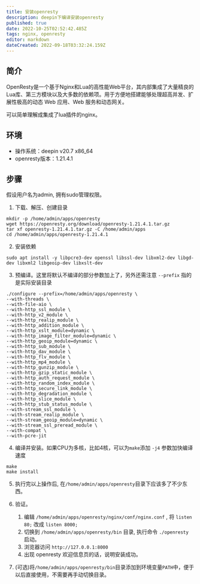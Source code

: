 ```yaml
---
title: 安装openresty
description: deepin下编译安装openresty
published: true
date: 2022-10-25T02:52:42.485Z
tags: nginx, openresty
editor: markdown
dateCreated: 2022-09-18T03:32:24.159Z
---
```


## 简介

OpenResty是一个基于Nginx和Lua的高性能Web平台，其内部集成了大量精良的Lua库、第三方模块以及大多数的依赖项。用于方便地搭建能够处理超高并发、扩展性极高的动态 Web 应用、Web 服务和动态网关。

可以简单理解成集成了lua插件的nginx。

## 环境

- 操作系统：deepin v20.7 x86_64
- openresty版本：1.21.4.1

## 步骤

假设用户名为admin, 拥有sudo管理权限。

1. 下载、解压、创建目录

```shell
mkdir -p /home/admin/apps/openresty
wget https://openresty.org/download/openresty-1.21.4.1.tar.gz
tar xf openresty-1.21.4.1.tar.gz -C /home/admin/apps
cd /home/admin/apps/openresty-1.21.4.1
```

2. 安装依赖

```shell
sudo apt install -y libpcre3-dev openssl libssl-dev libxml2-dev libgd-dev libxml2 libgeoip-dev libxslt-dev
```

3. 预编译。这里将默认不编译的部分参数加上了，另外还需注意 `--prefix` 指的是实际安装目录

```shell
./configure --prefix=/home/admin/apps/openresty \
--with-threads \
--with-file-aio \
--with-http_ssl_module \
--with-http_v2_module \
--with-http_realip_module \
--with-http_addition_module \
--with-http_xslt_module=dynamic \
--with-http_image_filter_module=dynamic \
--with-http_geoip_module=dynamic \
--with-http_sub_module \
--with-http_dav_module \
--with-http_flv_module \
--with-http_mp4_module \
--with-http_gunzip_module \
--with-http_gzip_static_module \
--with-http_auth_request_module \
--with-http_random_index_module \
--with-http_secure_link_module \
--with-http_degradation_module \
--with-http_slice_module \
--with-http_stub_status_module \
--with-stream_ssl_module \
--with-stream_realip_module \
--with-stream_geoip_module=dynamic \
--with-stream_ssl_preread_module \
--with-compat \
--with-pcre-jit
```

4. 编译并安装。如果CPU为多核，比如4核，可以为`make`添加 `-j4` 参数加快编译速度

```shell
make
make install
```

5. 执行完以上操作后, 在`/home/admin/apps/openresty`目录下应该多了不少东西。
6. 验证。

   1. 编辑 `/home/admin/apps/openresty/nginx/conf/nginx.conf` , 将 `listen 80;` 改成 `listen 8000;` 
   2. 切换到 `/home/admin/apps/openresty/bin` 目录, 执行命令 `./openresty` 启动。
   3. 浏览器访问 `http://127.0.0.1:8000`
   4. 出现 openresty 欢迎信息页的话，说明安装成功。
7. (可选)将`/home/admin/apps/openresty/bin`目录添加到环境变量`PATH`中，便于以后直接使用，不需要再手动切换目录。